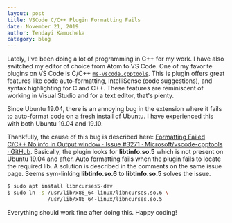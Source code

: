 ```yaml
---
layout: post
title: VSCode C/C++ Plugin Formatting Fails 
date: November 21, 2019
author: Tendayi Kamucheka
category: blog
---
```


Lately, I've been doing a lot of programming in C++ for my work. I have also switched my editor of choice from Atom to VS Code. One of my favorite plugins on VS Code is C/C++ [`ms-vscode.cpptools`](https://marketplace.visualstudio.com/items?itemName=ms-vscode.cpptools). This is plugin offers great features like code auto-formatting, IntelliSense (code suggestions), and syntax highlighting for C and C++. These features are reminiscent of working in Visual Studio and for a text editor, that's plenty.

Since Ubuntu 19.04, there is an annoying bug in the extension where it fails to auto-format code on a fresh install of Ubuntu. I have experienced this with both Ubuntu 19.04 and 19.10.

Thankfully, the cause of this bug is described here: [Formatting Failed C/C++ No info in Output window · Issue #3271 · Microsoft/vscode-cpptools · GitHub](https://github.com/Microsoft/vscode-cpptools/issues/3271). Basically, the plugin looks for __libtinfo.so.5__ which is not present on Ubuntu 19.04 and after. Auto formatting fails when the plugin fails to locate the required lib. A solution is described in the comments on the same issue page. Seems sym-linking __libtinfo.so.6__ to __libtinfo.so.5__ solves the issue.

``` bash
$ sudo apt install libncurses5-dev
$ sudo ln -s /usr/lib/x86_64-linux/libncurses.so.6 \
             /usr/lib/x86_64-linux/libncurses.so.5
```

Everything should work fine after doing this. Happy coding!